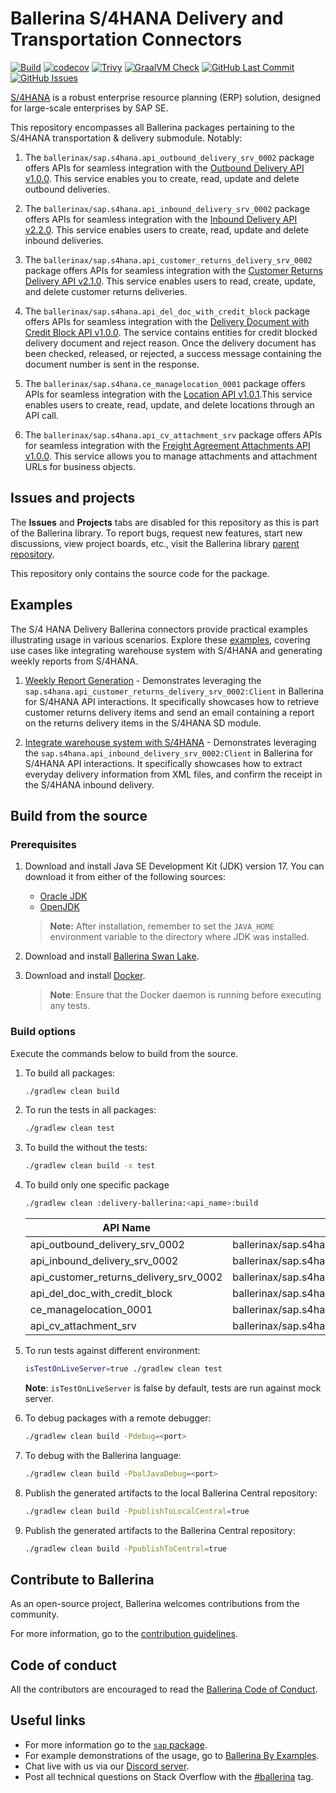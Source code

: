 # Ballerina S/4HANA Delivery and Transportation Connectors

[![Build](https://github.com/ballerina-platform/module-ballerinax-sap.s4hana.delivery/actions/workflows/ci.yml/badge.svg)](https://github.com/ballerina-platform/module-ballerinax-sap.s4hana.delivery/actions/workflows/ci.yml)
[![codecov](https://codecov.io/gh/ballerina-platform/module-ballerinax-sap.s4hana.delivery/branch/main/graph/badge.svg)](https://codecov.io/gh/ballerina-platform/module-ballerinax-sap.s4hana.delivery)
[![Trivy](https://github.com/ballerina-platform/module-ballerinax-sap.s4hana.delivery/actions/workflows/trivy-scan.yml/badge.svg)](https://github.com/ballerina-platform/module-ballerinax-sap.s4hana.delivery/actions/workflows/trivy-scan.yml)
[![GraalVM Check](https://github.com/ballerina-platform/module-ballerinax-sap.s4hana.delivery/actions/workflows/build-with-bal-test-graalvm.yml/badge.svg)](https://github.com/ballerina-platform/module-ballerinax-sap.s4hana.delivery/actions/workflows/build-with-bal-test-graalvm.yml)
[![GitHub Last Commit](https://img.shields.io/github/last-commit/ballerina-platform/module-ballerinax-sap.s4hana.delivery.svg)](https://github.com/ballerina-platform/module-ballerinax-sap.s4hana.delivery/commits/main)
[![GitHub Issues](https://img.shields.io/github/issues/ballerina-platform/ballerina-library/module/s4hana.svg?label=Open%20Issues)](https://github.com/ballerina-platform/ballerina-library/labels/module%2Fs4hana)

[S/4HANA](https://www.sap.com/india/products/erp/s4hana.html) is a robust enterprise resource planning (ERP) solution,
designed for large-scale enterprises by SAP SE.

This repository encompasses all Ballerina packages pertaining to the S/4HANA transportation & delivery submodule.
Notably:

1. The `ballerinax/sap.s4hana.api_outbound_delivery_srv_0002` package offers APIs for seamless integration with
   the [Outbound Delivery API v1.0.0](https://api.sap.com/api/API_OUTBOUND_DELIVERY_SRV_0002/overview). This service
   enables you to create, read, update and delete outbound deliveries.

2. The `ballerinax/sap.s4hana.api_inbound_delivery_srv_0002` package offers APIs for seamless integration with
   the  [Inbound Delivery API v2.2.0](https://api.sap.com/api/API_INBOUND_DELIVERY_SRV_0002/overview). This service enables users to create, read, update and delete inbound deliveries.

3. The `ballerinax/sap.s4hana.api_customer_returns_delivery_srv_0002` package offers APIs for seamless integration with
   the [Customer Returns Delivery API v2.1.0](https://api.sap.com/api/API_CUSTOMER_RETURNS_DELIVERY_SRV_0002/overview).
   This service enables users to read, create, update, and delete customer returns deliveries.

4. The `ballerinax/sap.s4hana.api_del_doc_with_credit_block` package offers APIs for seamless integration with
   the [Delivery Document with Credit Block API v1.0.0](https://api.sap.com/api/API_DEL_DOC_WITH_CREDIT_BLOCK/overview).
   The service contains entities for credit blocked delivery document and reject reason. Once the delivery document has
   been checked, released, or rejected, a success message containing the document number is sent in the response.

5. The `ballerinax/sap.s4hana.ce_managelocation_0001` package offers APIs for seamless integration with
   the [Location API v1.0.1](https://api.sap.com/api/CE_MANAGELOCATION_0001/overview).This service enables users to
   create, read, update, and delete locations through an API call.

6. The `ballerinax/sap.s4hana.api_cv_attachment_srv` package offers APIs for seamless integration with
   the [Freight Agreement Attachments API v1.0.0](https://api.sap.com/api/API_CV_ATTACHMENT_SRV/overview). This service
   allows you to manage attachments and attachment URLs for business objects.

## Issues and projects

The **Issues** and **Projects** tabs are disabled for this repository as this is part of the Ballerina library. To
report bugs, request new features, start new discussions, view project boards, etc., visit the Ballerina
library [parent repository](https://github.com/ballerina-platform/ballerina-library).

This repository only contains the source code for the package.

## Examples

The S/4 HANA Delivery Ballerina connectors provide practical examples illustrating usage in various scenarios. Explore these [examples](https://github.com/ballerina-platform/module-ballerinax-sap.s4hana.delivery/tree/main/examples), covering use cases like integrating warehouse system with S/4HANA and generating weekly reports from S/4HANA. 

1. [Weekly Report Generation](https://github.com/ballerina-platform/module-ballerinax-sap.s4hana.delivery/tree/main/examples/generate-report) -
   Demonstrates leveraging the `sap.s4hana.api_customer_returns_delivery_srv_0002:Client` in Ballerina for S/4HANA API interactions. It
   specifically showcases how to retrieve customer returns delivery items and send an email containing a report on the returns delivery items
   in the S/4HANA SD module.

2. [Integrate warehouse system with S/4HANA](https://github.com/ballerina-platform/module-ballerinax-sap.s4hana.delivery/tree/main/examples/inbound-deliveries-to-sap) - 
    Demonstrates leveraging the `sap.s4hana.api_inbound_delivery_srv_0002:Client` in Ballerina for S/4HANA API interactions. It specifically showcases how to extract everyday delivery information from XML files, and confirm the receipt in the S/4HANA inbound delivery.
## Build from the source

### Prerequisites

1. Download and install Java SE Development Kit (JDK) version 17. You can download it from either of the following
   sources:

    * [Oracle JDK](https://www.oracle.com/java/technologies/downloads/)
    * [OpenJDK](https://adoptium.net/)

   > **Note:** After installation, remember to set the `JAVA_HOME` environment variable to the directory where JDK was
   installed.

2. Download and install [Ballerina Swan Lake](https://ballerina.io/).

3. Download and install [Docker](https://www.docker.com/get-started).

   > **Note**: Ensure that the Docker daemon is running before executing any tests.

### Build options

Execute the commands below to build from the source.

1. To build all packages:

   ```bash
   ./gradlew clean build
   ```

2. To run the tests in all packages:

   ```bash
   ./gradlew clean test
   ```

3. To build the without the tests:

   ```bash
   ./gradlew clean build -x test
   ```

4. To build only one specific package

   ```bash
   ./gradlew clean :delivery-ballerina:<api_name>:build
   ```

   | API Name                               | Connector                                                    |
   |----------------------------------------|--------------------------------------------------------------|
   | api_outbound_delivery_srv_0002         | ballerinax/sap.s4hana.api_outbound_delivery_srv_0002         |
   | api_inbound_delivery_srv_0002          | ballerinax/sap.s4hana.api_inbound_delivery_srv_0002          |
   | api_customer_returns_delivery_srv_0002 | ballerinax/sap.s4hana.api_customer_returns_delivery_srv_0002 |
   | api_del_doc_with_credit_block          | ballerinax/sap.s4hana.api_del_doc_with_credit_block          |
   | ce_managelocation_0001                 | ballerinax/sap.s4hana.ce_managelocation_0001                 |
   | api_cv_attachment_srv                  | ballerinax/sap.s4hana.api_cv_attachment_srv                  |

5. To run tests against different environment:

   ```bash
   isTestOnLiveServer=true ./gradlew clean test 
   ```
   **Note**: `isTestOnLiveServer` is false by default, tests are run against mock server.

6. To debug packages with a remote debugger:

   ```bash
   ./gradlew clean build -Pdebug=<port>
   ```

7. To debug with the Ballerina language:

   ```bash
   ./gradlew clean build -PbalJavaDebug=<port>
   ```

8. Publish the generated artifacts to the local Ballerina Central repository:

    ```bash
    ./gradlew clean build -PpublishToLocalCentral=true
    ```

9. Publish the generated artifacts to the Ballerina Central repository:

   ```bash
   ./gradlew clean build -PpublishToCentral=true
   ```

## Contribute to Ballerina

As an open-source project, Ballerina welcomes contributions from the community.

For more information, go to the [contribution guidelines](https://github.com/ballerina-platform/ballerina-lang/blob/master/CONTRIBUTING.md).

## Code of conduct

All the contributors are encouraged to read the [Ballerina Code of Conduct](https://ballerina.io/code-of-conduct).

## Useful links

* For more information go to the [`sap` package](https://lib.ballerina.io/ballerinax/sap/latest).
* For example demonstrations of the usage, go to [Ballerina By Examples](https://ballerina.io/learn/by-example/).
* Chat live with us via our [Discord server](https://discord.gg/ballerinalang).
* Post all technical questions on Stack Overflow with the [#ballerina](https://stackoverflow.com/questions/tagged/ballerina) tag.

